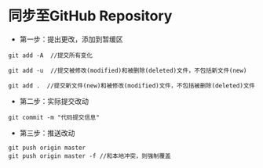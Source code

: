 # 同步至GitHub Repository

+ 第一步：提出更改，添加到暂缓区

```
git add -A  //提交所有变化

git add -u  //提交被修改(modified)和被删除(deleted)文件，不包括新文件(new)

git add .  //提交新文件(new)和被修改(modified)文件，不包括被删除(deleted)文件
```

+ 第二步：实际提交改动

```
git commit -m "代码提交信息"
```

+ 第三步：推送改动

```
git push origin master
git push origin master -f //和本地冲突，则强制覆盖
```

